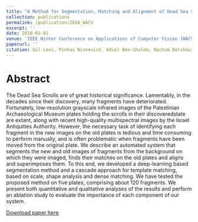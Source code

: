 ```yaml
---
title: "A Method for Segmentation, Matching and Alignment of Dead Sea Scrolls"
collection: publications
permalink: /publication/2018_WACV
excerpt: ''
date: 2018-03-01 
venue: 'IEEE Winter Conference on Applications of Computer Vision (WACV)'
paperurl: ''
citation: Gil Levi, Pinhas Nisnevich, Adiel Ben-Shalom, Nachum Dershowitz, and Lior Wolf. A Method for Segmentation, Matching and Alignment of Dead Sea Scrolls.  2018 IEEE Winter Conference on Applications of Computer Vision (WACV), pp. 208-217. IEEE, 2018.'
---
```


# Abstract 
The Dead Sea Scrolls are of great historical significance. Lamentably, in the decades since their discovery, many fragments have deteriorated. Fortunately, low-resolution grayscale infrared images of the Palestinian Archaeological Museum plates holding the scrolls in their discoveredstate are extant, along with recent high-quality multispectral images by the Israel Antiquities Authority. However, the necessary task of identifying each fragment in the new images on the old plates is tedious and time consuming to perform manually, and is often problematic when fragments have been moved from the original plate. We describe an automated system that segments the new and old images of fragments from the background on which they were imaged, finds their matches on the old plates and aligns and superimposes them. To this end, we developed a deep-learning based segmentation method and a cascade approach for template matching, based on scale, shape analysis and dense matching. We have tested the proposed method on five plates, comprising about 120 fragments. We present both quantitative and qualitative analyses of the results and perform an ablation study to evaluate the importance of each component of our system.

[Download paper here](../projects/sent_embed/GilLeviRep4NLP_ACL18.pdf)

